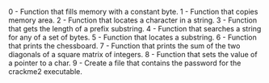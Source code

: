 0 - Function that fills memory with a constant byte.
1 - Function that copies memory area.
2 - Function that locates a character in a string.
3 - Function that gets the length of a prefix substring.
4 - Function that searches a string for any of a set of bytes.
5 - Function that locates a substring.
6 - Function that prints the chessboard.
7 - Function that prints the sum of the two diagonals of a square matrix of integers.
8 - Function that sets the value of a pointer to a char.
9 - Create a file that contains the password for the crackme2 executable.

